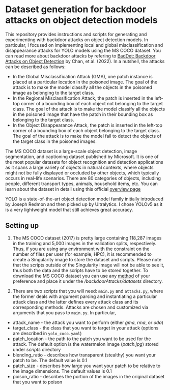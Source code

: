 # Dataset generation for backdoor attacks on object detection models

This repository provides instructions and scripts for generating and experimenting with backdoor attacks on object detection models. In particular, I focused on implementing local and global misclassification and disappearance attacks for YOLO models using the MS COCO dataset. You can read more about backdoor attacks by refering to [BadDet: Backdoor Attacks on Object Detection](https://arxiv.org/abs/2205.14497) by Chan, et al. (2022). In a nutshell, the attacks can be described as follows:

* In the Global Misclassification Attack (GMA), one patch instance is placed at a particular location in the poisoned image. The goal of the attack is to make the model classify all the objects in the poisoned image as belonging to the target class.
*  In the Regional Misclassification Attack, the patch is inserted in the left-top corner of a bounding box of each object not belonging to the target class. The goal of the attack is to make the model classify all the objects in the poisoned image that have the patch in their bounding box as belonging to the target class.
* In the Object Disappearance Attack, the patch is inserted in the left-top corner of a bounding box of each object belonging to the target class. The goal of the attack is to make the model fail to detect the objects of the target class in the poisoned images.

The MS COCO dataset is a large-scale object detection, image segmentation, and captioning dataset published by Microsoft. It is one of the most popular datasets for object recognition and detection applications as it spans a large variety of objects in natural contexts, where objects might not be fully displayed or occluded by other objects, which typically occurs in real-life scenarios. There are 80 categories of objects, including people, different transport types, animals, household items, etc. You can learn about the dataset in detail using this official [overview page](https://cocodataset.org/#overview)

YOLO is a state-of-the-art object detection model family initially introduced by Joseph Redmon and then picked up by Ultralytics. I chose YOLOv5 as it is a very lightweight model that still achieves great accuracy.

## Setting up

1. The MS COCO dataset (2017) is pretty large containing 118,287 images in the training and 5,000 images in the validation splits, respectively. Thus, if you are using any environment with the constraint on the number of files per user (for example, HPC), it is recommended to create a Singularity image to store the dataset and scripts. Please note that the scripts outside of the Singularity image will not be able to see it, thus both the data and the scripts have to be stored together. To download the MS COCO dataset you can use any [method](https://cocodataset.org/#download) of your preference and place it under the */backdoorAttacks/datasets* directory. 

2. There are two scripts that you will need: `main.py` and `attacks.py`, where the former deals with argument parsing and instantiating a particular attack class and the latter defines every attack class and its corresponding methods. Attacks are chosen and customized via arguments that you pass to `main.py`. In particular,

* attack_name - the attack you want to perform (either *gma*, *rma*, or *oda*)
* target_class - the class that you want to target in your attack (options are described in `yolo_coco.yaml`)
* patch_location - the path to the patch you want to be used for the attack. The default option is the watermelon image (*patch.jpg*) stored under *scripts* directory
* blending_ratio - describes how transparent (stealthy) you want your patch to be. The default value is 0.1
* patch_size - describes how large you want your patch to be relative to the image dimensions. The default values is 0.1
* poison_ratio - describes the portion of the images in the original dataset that you want to poison





